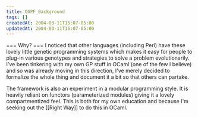 ```yaml
---
title: OGPF_Background
tags: []
createdAt: 2004-03-11T15:07-05:00
updatedAt: 2004-03-11T15:07-05:00
---
```


=== Why? ===
I noticed that other languages (including Perl) have these lovely little genetic programming systems which makes it easy for people to plug-in various genotypes and strategies to solve a problem evolutionarily. I've been tinkering with my own GP stuff in OCaml (one of the few I believe) and so was already moving in this direction, I've merely decided to formalize the whole thing and document it a bit so that others can partake.

The framework is also an experiment in a modular programming style. It is heavily reliant on functors (parameterized modules) giving it a lovely compartmentized feel. This is both for my own education and because I'm seeking out the [[Right Way]] to do this in OCaml.

